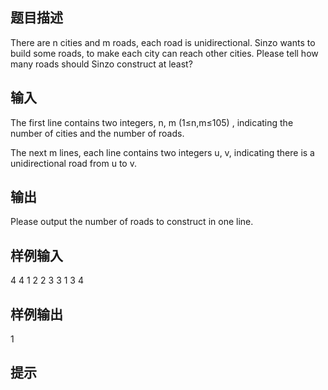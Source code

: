 ## 题目描述
There are n cities and m roads, each road is unidirectional. Sinzo wants to build some roads, to make each city can reach other cities. Please tell how many roads should Sinzo construct at least?



## 输入
The first line contains two integers, n, m (1≤n,m≤105)
, indicating the number of cities and the number of roads.

The next m lines, each line contains two integers u, v, indicating there is a unidirectional road from u to v.

## 输出
Please output the number of roads to construct in one line.



## 样例输入
4 4
1 2
2 3
3 1
3 4
## 样例输出
1
## 提示
